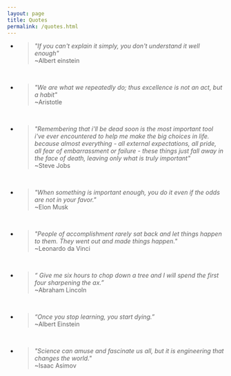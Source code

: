 ```yaml
---
layout: page
title: Quotes
permalink: /quotes.html
---
```


<div id="root"></div>

<script type="text/javascript" src="/assets/js/app.js" charset="utf-8"></script> 
 
 
 <div id="jad"></div>

<script type="text/javascript" src="/assets/js/jad.js" charset="utf-8"></script> 

- > *"If you can't explain it simply, you don't understand it well enough"*<br> ~Albert einstein<br>

<br>

- > *"We are what we repeatedly do; thus excellence is not an act, but a habit"*<br> ~Aristotle<br>

<br>

- > *"Remembering that i'll be dead soon is the most important tool i've ever encountered to help me make the big choices in life. because almost everything - all external expectations, all pride, all fear of embarrassment or failure - these things just fall away in the face of death, leaving only what is truly important"*<br> ~Steve Jobs<br>

<br>

- > *"When something is important enough, you do it even if the odds are not in your favor."*<br> ~Elon Musk<br>

<br>

- > *"People of accomplishment rarely sat back and let things happen to them. They went out and made things happen."*<br> ~Leonardo da Vinci<br>

<br>

- > *“ Give me six hours to chop down a tree and I will spend the first four sharpening the ax.”*<br> ~Abraham Lincoln<br>

<br>


- > *“Once you stop learning, you start dying.”*<br> ~Albert Einstein<br>

<br>

- > *"Science can amuse and fascinate us all, but it is engineering that changes the world."*<br> ~Isaac Asimov<br>
